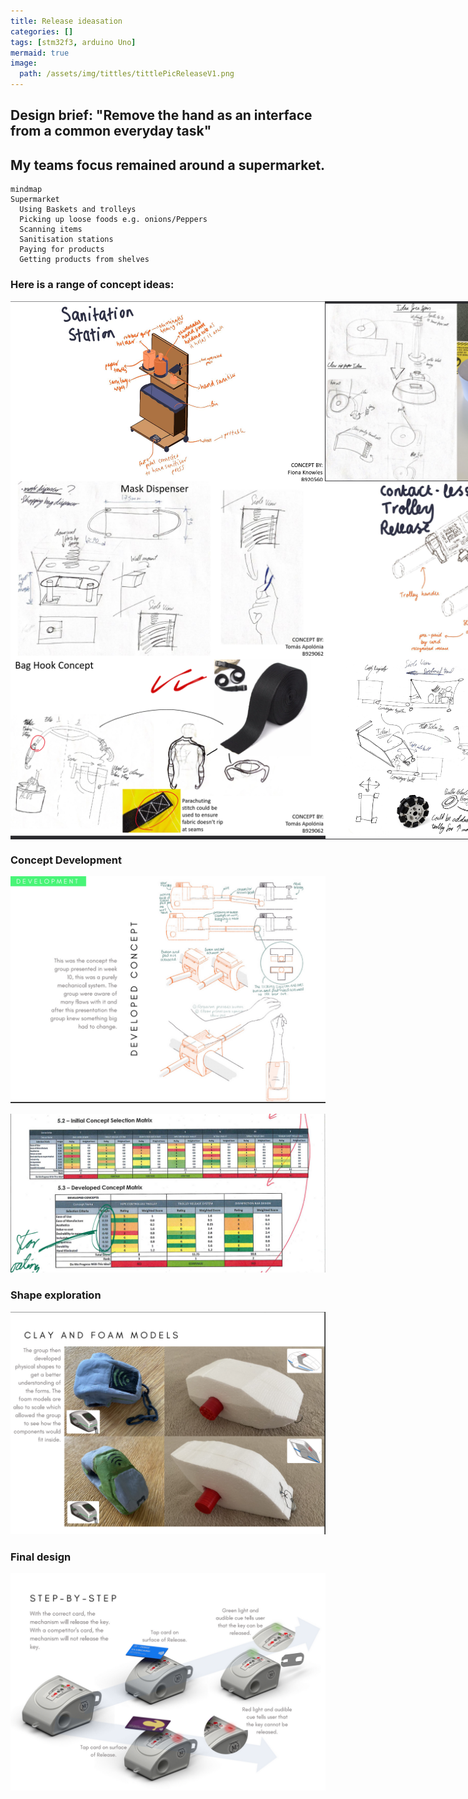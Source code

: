 ```yaml
---
title: Release ideasation
categories: []
tags: [stm32f3, arduino Uno]
mermaid: true
image: 
  path: /assets/img/tittles/tittlePicReleaseV1.png
---
```


## Design brief: "Remove the hand as an interface from a common everyday task" 

## My teams focus remained around a supermarket. 

```mermaid
mindmap
Supermarket
  Using Baskets and trolleys
  Picking up loose foods e.g. onions/Peppers
  Scanning items
  Sanitisation stations
  Paying for products
  Getting products from shelves
```
### Here is a range of concept ideas: 
<div style="display: flex; justify-content: space-between;">
  <img src="/assets/img/Release/sanitationStation.png" alt="Sanitation Station" style="width: 100%;">
  <img src="/assets/img/Release/Sanitisation Station bottle holder2.png" alt="Sanitisation Station Bottle Holder" style="width: 100%;">
</div>
<div style="display: flex; justify-content: space-between;">
  <img src="/assets/img/Release/maskDispencer.png" alt="Mask Dispenser" style="width: 100%;">
  <img src="/assets/img/Release/Contact-less-trolley.png" alt="Contact-less-trolley" style="width: 100%;">
</div>
<div style="display: flex; justify-content: space-between;">
  <img src="/assets/img/Release/BagHookConcept.png" alt="BagHookConcept" style="width: 100%;">
  <img src="/assets/img/Release/Trolley-tipping-mech.png" alt="Trolley-tipping-mech" style="width: 100%;">
</div>

### Concept Development
![Alt text](/assets/img/Release/elbow_development.png)

![Alt text](/assets/img/Release/MatrixSelection.png)
### Shape exploration
![Shape Exploration](/assets/img/Release/ShapeExploration.png)
### Final design 
![Alt text](/assets/img/Release/Step-by-step.png)